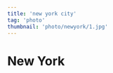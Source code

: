 ```yaml
---
title: 'new york city'
tag: 'photo'
thumbnail: 'photo/newyork/1.jpg'
---
```

# New York

<image-loader height="overview_image_460" image="photo/newyork"></image-loader>
